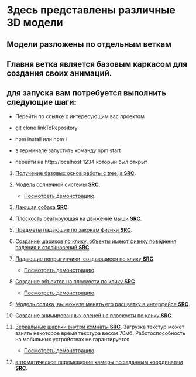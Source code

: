 # Здесь представлены различные 3D модели

## Модели разложены по отдельным веткам

## Главня ветка является базовым каркасом для создания своих анимаций.

## для запуска вам потребуется выполнить следующие шаги:

- Перейти по ссылке с интересующим вас проектом

- git clone linkToRepository

- npm install или npm i

- в терминале запустить команду npm start

- перейти на http://localhost:1234 который был открыт

1. [Получение базовых основ работы с tree.js **SRC**](https://github.com/GitStudentSem/3DScens/tree/lesson-1).

2. [Модель солнечной системы **SRC**](https://github.com/GitStudentSem/3DScens/tree/lesson-2).

   - [Посмотреть демонстрацию](https://portfolio.semen-purnemcev.ru/3D-models/solar-system/).

3. [Лающая собака **SRC**](https://github.com/GitStudentSem/3DScens/tree/lesson-3).

4. [Плоскость реагирующая на движение мыши **SRC**](https://github.com/GitStudentSem/3DScens/tree/lesson-4).

5. [Предметы падающие по законам физики **SRC**](https://github.com/GitStudentSem/3DScens/tree/lesson-5).

6. [Cоздание шариков по клику, объекты имеют физику поведения падения и столкновений **SRC**](https://github.com/GitStudentSem/3DScens/tree/lesson-6).

7. [Падающие попрыгунчики, создающиеся по клику **SRC**](https://github.com/GitStudentSem/3DScens/tree/lesson-7).

   - [Посмотреть демонстрацию](https://portfolio.semen-purnemcev.ru/3D-models/dropSphere/).

8. [Cоздание объектов на плоскости по клику **SRC**](https://github.com/GitStudentSem/3DScens/tree/lesson-8).

   - [Посмотреть демонстрацию](https://portfolio.semen-purnemcev.ru/3D-models/objectOnPlane/).

9. [Модель ослика, вы можете менять его расцветку в интерфейсе **SRC**](https://github.com/GitStudentSem/3DScens/tree/lesson-9).

10. [Создание анимированных оленей на плоскости по клику **SRC**](https://github.com/GitStudentSem/3DScens/tree/lesson-10).

11. [Зеркальные шарики внутри комнаты **SRC**](https://github.com/GitStudentSem/3DScens/tree/lesson-11).
    Загрузка текстур может занять некоторое время текстура весом 70мб.
    Работоспособность на мобильных устройствах не гарантируется.
    - [Посмотреть демонстрацию](https://portfolio.semen-purnemcev.ru/3D-models/sphereInRoom/).
12. [автоматическое перемещение камеры по заданным координатам **SRC**](https://github.com/GitStudentSem/3DScens/tree/lesson-15).
